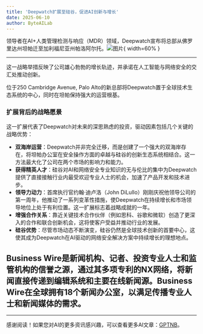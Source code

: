 ```yaml
---
title: 'Deepwatch扩展至硅谷，促进AI创新与增长'
date: 2025-06-10
author: ByteAILab
---
```


领导者在AI+人类管理检测与响应（MDR）领域，Deepwatch宣布将总部从佛罗里达州坦帕迁至加利福尼亚州帕洛阿尔托。![图片](https://ai-techpark.com/wp-content/uploads/Deepwatch-3.jpg){ width=60% }

---
这一战略举措反映了公司雄心勃勃的增长轨迹，并承诺在人工智能与网络安全的交汇处推动创新。

位于250 Cambridge Avenue, Palo Alto的新总部将Deepwatch置于全球技术生态系统的中心，同时在坦帕保持强大的运营根基。

### 扩展背后的战略愿景
这一扩展代表了Deepwatch对未来的深思熟虑的投资，驱动因素包括几个关键的战略优势：
- **双海岸运营**：Deepwatch并非完全迁移，而是创建了一个强大的双海岸存在，将坦帕办公室在安全操作方面的卓越与硅谷的创新生态系统相结合。这一方法最大化了公司在两个市场的影响力和能力。
- **获得精英人才**：硅谷对AI和网络安全专业知识的无与伦比的集中为Deepwatch提供了直接接触行业内最受欢迎专业人士的机会，加速了产品开发和技术进步。
- **领导力动力**：首席执行官约翰·迪卢洛（John DiLullo）刚刚庆祝他领导公司的第一周年，他推动了一系列变革性措施，使Deepwatch在持续增长和市场领导地位上处于有利位置。这一扩展标志着战略成就的一年。
- **增强合作关系**：靠近关键技术合作伙伴（例如思科、谷歌和微软）创造了更深入的合作和联合创新机会，这将使客户受益并推动行业的发展。
- **硅谷优势**：尽管市场动态不断演变，硅谷仍然是全球技术创新的首要中心，这使其成为Deepwatch在AI驱动的网络安全解决方案中持续增长的理想地点。

Business Wire是新闻机构、记者、投资专业人士和监管机构的信誉之源，通过其多项专利的NX网络，将新闻直接传递到编辑系统和主要在线新闻源。Business Wire在全球拥有18个新闻办公室，以满足传播专业人士和新闻媒体的需求。
---
---
感谢阅读！如果您对AI的更多资讯感兴趣，可以查看更多AI文章：[GPTNB](https://gptnb.com)。